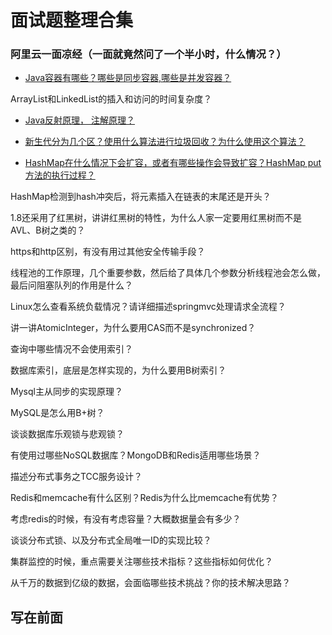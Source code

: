 # 面试题整理合集

### 阿里云一面凉经（一面就竟然问了一个半小时，什么情况？）

- [Java容器有哪些？哪些是同步容器,哪些是并发容器？](./阿里云一面凉经/container.md)

ArrayList和LinkedList的插入和访问的时间复杂度？

- [Java反射原理， 注解原理？](./阿里云一面凉经/reflect-annotation.md)

- [新生代分为几个区？使用什么算法进行垃圾回收？为什么使用这个算法？](./阿里云一面凉经/jvm-memory-survivor.md)

- [HashMap在什么情况下会扩容，或者有哪些操作会导致扩容？HashMap put方法的执行过程？](./阿里云一面凉经/hashmap-resize-put.md)

HashMap检测到hash冲突后，将元素插入在链表的末尾还是开头？

1.8还采用了红黑树，讲讲红黑树的特性，为什么人家一定要用红黑树而不是AVL、B树之类的？

https和http区别，有没有用过其他安全传输手段？

线程池的工作原理，几个重要参数，然后给了具体几个参数分析线程池会怎么做，最后问阻塞队列的作用是什么？

Linux怎么查看系统负载情况？请详细描述springmvc处理请求全流程？

讲一讲AtomicInteger，为什么要用CAS而不是synchronized？

查询中哪些情况不会使用索引？

数据库索引，底层是怎样实现的，为什么要用B树索引？

Mysql主从同步的实现原理？

MySQL是怎么用B+树？

谈谈数据库乐观锁与悲观锁？

有使用过哪些NoSQL数据库？MongoDB和Redis适用哪些场景？

描述分布式事务之TCC服务设计？

Redis和memcache有什么区别？Redis为什么比memcache有优势？

考虑redis的时候，有没有考虑容量？大概数据量会有多少？

谈谈分布式锁、以及分布式全局唯一ID的实现比较？

集群监控的时候，重点需要关注哪些技术指标？这些指标如何优化？

从千万的数据到亿级的数据，会面临哪些技术挑战？你的技术解决思路？

<h2 id="1">写在前面</h2>
